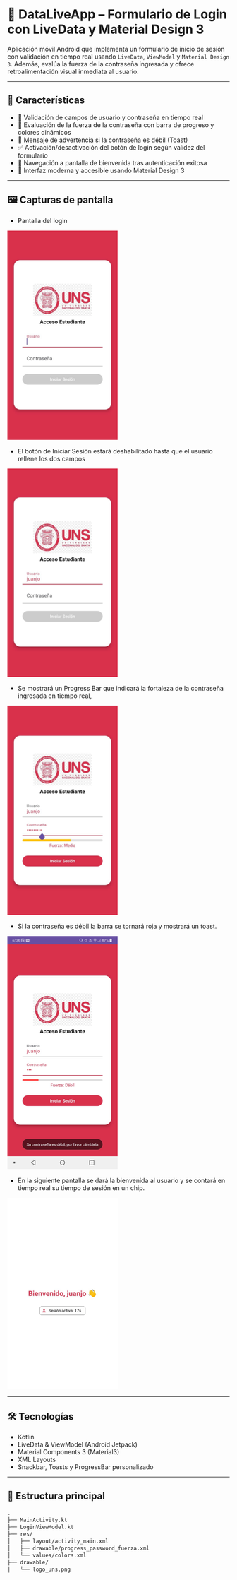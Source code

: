 # 📱 DataLiveApp – Formulario de Login con LiveData y Material Design 3

Aplicación móvil Android que implementa un formulario de inicio de sesión con validación en tiempo real usando `LiveData`, `ViewModel` y `Material Design 3`. Además, evalúa la fuerza de la contraseña ingresada y ofrece retroalimentación visual inmediata al usuario.

---

## 🧩 Características

- 🧠 Validación de campos de usuario y contraseña en tiempo real
- 🔐 Evaluación de la fuerza de la contraseña con barra de progreso y colores dinámicos
- 🚫 Mensaje de advertencia si la contraseña es débil (Toast)
- ✅ Activación/desactivación del botón de login según validez del formulario
- 🧾 Navegación a pantalla de bienvenida tras autenticación exitosa
- 🎨 Interfaz moderna y accesible usando Material Design 3

---

## 🖼️ Capturas de pantalla

- Pantalla del login
<img src="App_MainLogin.jpeg" width="250" />

- El botón de Iniciar Sesión estará deshabilitado hasta que el usuario rellene los dos campos
<img src="App_Btn_Des.jpeg" width="250" />

- Se mostrará un Progress Bar que indicará la fortaleza de la contraseña ingresada en tiempo real,
<img src="App_Forta.jpeg" width="250" />

- Si la contraseña es débil la barra se tornará roja y mostrará un toast.
<img src="App_ContraDebil.jpeg" width="250" />

- En la siguiente pantalla se dará la bienvenida al usuario y se contará en tiempo real su tiempo de sesión en un chip.
<img src="App_Seccion2.jpeg" width="250" />

---

## 🛠️ Tecnologías

- Kotlin
- LiveData & ViewModel (Android Jetpack)
- Material Components 3 (Material3)
- XML Layouts
- Snackbar, Toasts y ProgressBar personalizado

---

## 📁 Estructura principal

```plaintext
.
├── MainActivity.kt
├── LoginViewModel.kt
├── res/
│   ├── layout/activity_main.xml
│   ├── drawable/progress_password_fuerza.xml
│   └── values/colors.xml
├── drawable/
│   └── logo_uns.png
